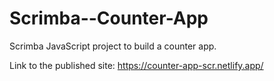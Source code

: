 # Scrimba--Counter-App
Scrimba JavaScript project to build a counter app.

Link to the published site: https://counter-app-scr.netlify.app/
